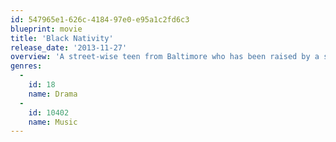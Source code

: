 ```yaml
---
id: 547965e1-626c-4184-97e0-e95a1c2fd6c3
blueprint: movie
title: 'Black Nativity'
release_date: '2013-11-27'
overview: 'A street-wise teen from Baltimore who has been raised by a single mother travels to New York City to spend the Christmas holiday with his estranged relatives, where he embarks on a surprising and inspirational journey.'
genres:
  -
    id: 18
    name: Drama
  -
    id: 10402
    name: Music
---
```

